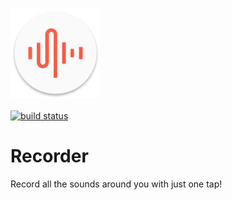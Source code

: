 ![Recorder icon](https://raw.githubusercontent.com/ZeevoX/Recorder/master/app/src/main/res/mipmap-xxhdpi/ic_launcher.png "Recorder icon")
<br><br>
[![build status](https://gitlab.com/ZeevoX/Recorder_build_system/badges/master/build.svg)](https://gitlab.com/ZeevoX/Recorder_build_system/pipelines)
# Recorder
Record all the sounds around you with just one tap!
